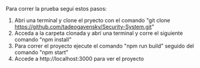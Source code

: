 Para correr la prueba seguí estos pasos:

1. Abri una terminal y clone el pryecto con el comando "git clone https://github.com/tadeogavensky/Security-System.git"
2. Acceda a la carpeta clonada y abrí una terminal y corre el siguiente comando "npm install"
3. Para correr el proyecto ejecute el comando "npm run build" seguido del comando "npm start"
4. Accede a http://localhost:3000 para ver el proyecto
